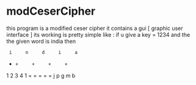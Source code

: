 # modCeserCipher
this program is a modified ceser cipher 
it contains a gui [ graphic user interface ]
its working is pretty simple like :
if u give a key = 1234
and the the given word is india then 


     i     n     d     i     a
+     +     +     +     +
1     2     3     4     1
=     =     =     =     =
j     p     g     m     b
